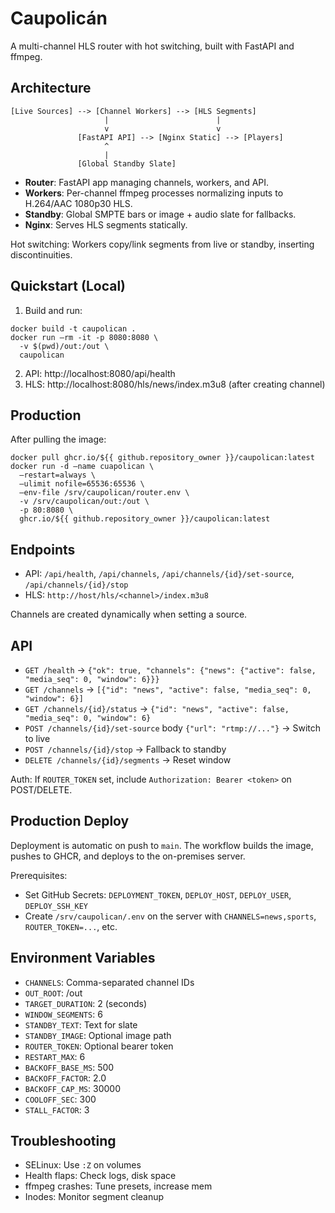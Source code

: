 # Caupolicán

A multi-channel HLS router with hot switching, built with FastAPI and ffmpeg.

## Architecture

```
[Live Sources] --> [Channel Workers] --> [HLS Segments]
                     |                        |
                     v                        v
               [FastAPI API] --> [Nginx Static] --> [Players]
                     ^
                     |
               [Global Standby Slate]
```

- **Router**: FastAPI app managing channels, workers, and API.
- **Workers**: Per-channel ffmpeg processes normalizing inputs to H.264/AAC 1080p30 HLS.
- **Standby**: Global SMPTE bars or image + audio slate for fallbacks.
- **Nginx**: Serves HLS segments statically.

Hot switching: Workers copy/link segments from live or standby, inserting discontinuities.

## Quickstart (Local)

1. Build and run:
```
docker build -t caupolican .
docker run –rm -it -p 8080:8080 \
  -v $(pwd)/out:/out \
  caupolican
```

2. API: http://localhost:8080/api/health
3. HLS: http://localhost:8080/hls/news/index.m3u8 (after creating channel)

## Production

After pulling the image:
```
docker pull ghcr.io/${{ github.repository_owner }}/caupolican:latest
docker run -d –name cuapolican \
  –restart=always \
  –ulimit nofile=65536:65536 \
  –env-file /srv/caupolican/router.env \
  -v /srv/caupolican/out:/out \
  -p 80:8080 \
  ghcr.io/${{ github.repository_owner }}/caupolican:latest
```

## Endpoints

- API: `/api/health`, `/api/channels`, `/api/channels/{id}/set-source`, `/api/channels/{id}/stop`
- HLS: `http://host/hls/<channel>/index.m3u8`

Channels are created dynamically when setting a source.

## API

- `GET /health` → `{"ok": true, "channels": {"news": {"active": false, "media_seq": 0, "window": 6}}}`
- `GET /channels` → `[{"id": "news", "active": false, "media_seq": 0, "window": 6}]`
- `GET /channels/{id}/status` → `{"id": "news", "active": false, "media_seq": 0, "window": 6}`
- `POST /channels/{id}/set-source` body `{"url": "rtmp://..."}` → Switch to live
- `POST /channels/{id}/stop` → Fallback to standby
- `DELETE /channels/{id}/segments` → Reset window

Auth: If `ROUTER_TOKEN` set, include `Authorization: Bearer <token>` on POST/DELETE.

## Production Deploy

Deployment is automatic on push to `main`. The workflow builds the image, pushes to GHCR, and deploys to the on-premises server.

Prerequisites:
- Set GitHub Secrets: `DEPLOYMENT_TOKEN`, `DEPLOY_HOST`, `DEPLOY_USER`, `DEPLOY_SSH_KEY`
- Create `/srv/caupolican/.env` on the server with `CHANNELS=news,sports`, `ROUTER_TOKEN=...`, etc.

## Environment Variables

- `CHANNELS`: Comma-separated channel IDs
- `OUT_ROOT`: /out
- `TARGET_DURATION`: 2 (seconds)
- `WINDOW_SEGMENTS`: 6
- `STANDBY_TEXT`: Text for slate
- `STANDBY_IMAGE`: Optional image path
- `ROUTER_TOKEN`: Optional bearer token
- `RESTART_MAX`: 6
- `BACKOFF_BASE_MS`: 500
- `BACKOFF_FACTOR`: 2.0
- `BACKOFF_CAP_MS`: 30000
- `COOLOFF_SEC`: 300
- `STALL_FACTOR`: 3

## Troubleshooting

- SELinux: Use `:Z` on volumes
- Health flaps: Check logs, disk space
- ffmpeg crashes: Tune presets, increase mem
- Inodes: Monitor segment cleanup
